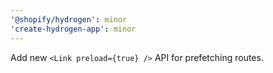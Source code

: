 ```yaml
---
'@shopify/hydrogen': minor
'create-hydrogen-app': minor
---
```


Add new `<Link preload={true} />` API for prefetching routes.

